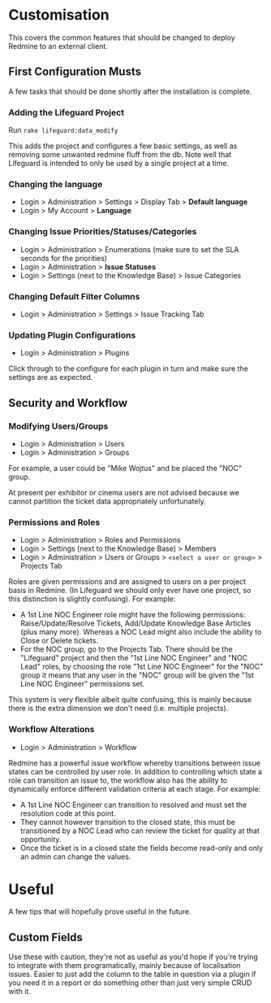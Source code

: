 # Customisation

This covers the common features that should be changed to deploy Redmine to an external client.

## First Configuration Musts

A few tasks that should be done shortly after the installation is complete.

### Adding the Lifeguard Project

Run `rake lifeguard:data_modify`

This adds the project and configures a few basic settings, as well as removing some unwanted redmine fluff from the db. Note well that Lifeguard is intended to only be used by a single project at a time.

### Changing the language

* Login > Administration > Settings > Display Tab > **Default language**
* Login > My Account > **Language**

### Changing Issue Priorities/Statuses/Categories

* Login > Administration > Enumerations (make sure to set the SLA seconds for the priorities)
* Login > Administration > **Issue Statuses**
* Login > Settings (next to the Knowledge Base) > Issue Categories

### Changing Default Filter Columns

* Login > Administration > Settings > Issue Tracking Tab

### Updating Plugin Configurations

* Login > Administration > Plugins

Click through to the configure for each plugin in turn and make sure the settings are as expected.


## Security and Workflow

### Modifying Users/Groups

* Login > Administration > Users
* Login > Administration > Groups

For example, a user could be "Mike Wojtus" and be placed the "NOC" group.

At present per exhibitor or cinema users are not advised because we cannot partition the ticket data appropriately unfortunately.

### Permissions and Roles

* Login > Administration > Roles and Permissions
* Login > Settings (next to the Knowledge Base) > Members
* Login > Administration > Users or Groups > `<select a user or group>` > Projects Tab

Roles are given permissions and are assigned to users on a per project basis in Redmine. (In Lifeguard we should only ever have one project, so this distinction is slightly confusing). For example:

* A 1st Line NOC Engineer role might have the following permissions: Raise/Update/Resolve Tickets, Add/Update Knowledge Base Articles (plus many more). Whereas a NOC Lead might also include the ability to Close or Delete tickets.
* For the NOC group, go to the Projects Tab. There should be the "Lifeguard" project and then the "1st Line NOC Engineer" and "NOC Lead" roles, by choosing the role "1st Line NOC Engineer" for the "NOC" group it means that any user in the "NOC" group will be given the "1st Line NOC Engineer" permissions set.

This system is very flexible albeit quite confusing, this is mainly because there is the extra dimension we don't need (i.e. multiple projects).

### Workflow Alterations

* Login > Administration > Workflow

Redmine has a powerful issue workflow whereby transitions between issue states can be controlled by user role. In addition to controlling which state a role can transition an issue to, the workflow also has the ability to dynamically enforce different validation criteria at each stage. For example:

* A 1st Line NOC Engineer can transition to resolved and must set the resolution code at this point.
* They cannot however transition to the closed state, this must be transitioned by a NOC Lead who can review the ticket for quality at that opportunity.
* Once the ticket is in a closed state the fields become read-only and only an admin can change the values.

# Useful

A few tips that will hopefully prove useful in the future.

## Custom Fields

Use these with caution, they're not as useful as you'd hope if you're trying to integrate with them programatically, mainly because of localisation issues. Easier to just add the column to the table in question via a plugin if you need it in a report or do something other than just very simple CRUD with it.
